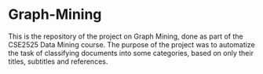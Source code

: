 # Graph-Mining

This is the repository of the project on Graph Mining, done as part of the CSE2525 Data Mining course.
The purpose of the project was to automatize the task of classifying documents into some categories, based on only their titles, subtitles and references.
